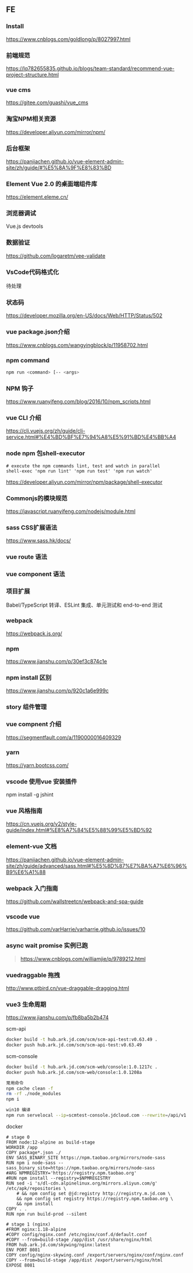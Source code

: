 <!--
 * @Descripttion: 
 * @version: 
 * @Author: WangShuaibing
 * @Date: 2020-11-19 20:00:12
 * @LastEditors: WangShuaibing
 * @LastEditTime: 2020-12-18 11:36:45
-->
## FE


### Install
 https://www.cnblogs.com/goldlong/p/8027997.html

### 前端规范
https://lq782655835.github.io/blogs/team-standard/recommend-vue-project-structure.html

### vue cms
https://gitee.com/guashi/vue_cms

### 淘宝NPM相关资源
https://developer.aliyun.com/mirror/npm/


### 后台框架
https://panjiachen.github.io/vue-element-admin-site/zh/guide/#%E5%8A%9F%E8%83%BD


### Element Vue 2.0 的桌面端组件库
https://element.eleme.cn/


### 浏览器调试
Vue.js devtools

### 数据验证
https://github.com/logaretm/vee-validate

### VsCode代码格式化
待处理

### 状态码
https://developer.mozilla.org/en-US/docs/Web/HTTP/Status/502


### vue package.json介绍
https://www.cnblogs.com/wangyingblock/p/11958702.html

### npm command
```bash
npm run <command> [-- <args>
```


### NPM 钩子
https://www.ruanyifeng.com/blog/2016/10/npm_scripts.html


### vue CLI 介绍
https://cli.vuejs.org/zh/guide/cli-service.html#%E4%BD%BF%E7%94%A8%E5%91%BD%E4%BB%A4


### node npm 包shell-executor
```text
# execute the npm commands lint, test and watch in parallel
shell-exec 'npm run lint' 'npm run test' 'npm run watch'
```
https://developer.aliyun.com/mirror/npm/package/shell-executor

### Commonjs的模块规范
https://javascript.ruanyifeng.com/nodejs/module.html

### sass CSS扩展语法
 https://www.sass.hk/docs/


### vue route 语法

### vue component 语法


### 项目扩展
Babel/TypeScript 转译、ESLint 集成、单元测试和 end-to-end 测试


### webpack
https://webpack.js.org/


### npm 
https://www.jianshu.com/p/30ef3c874c1e

### npm install 区别
https://www.jianshu.com/p/920c1a6e999c



### story 组件管理


### vue compnent 介绍
https://segmentfault.com/a/1190000016409329



### yarn
https://yarn.bootcss.com/


### vscode 使用vue 安装插件
npm install -g jshint


### vue 风格指南
https://cn.vuejs.org/v2/style-guide/index.html#%E8%A7%84%E5%88%99%E5%BD%92

### element-vue 文档
https://panjiachen.github.io/vue-element-admin-site/zh/guide/advanced/sass.html#%E5%8D%87%E7%BA%A7%E6%96%B9%E6%A1%88



### webpack 入门指南
https://github.com/wallstreetcn/webpack-and-spa-guide


### vscode vue
https://github.com/varHarrie/varharrie.github.io/issues/10


### async wait promise 实例已跑
> https://www.cnblogs.com/williamjie/p/9789212.html


### vuedraggable 拖拽
http://www.ptbird.cn/vue-draggable-dragging.html


### vue3 生命周期
https://www.jianshu.com/p/fb8ba5b2b474

scm-api
```bash
docker build -t hub.ark.jd.com/scm/scm-api-test:v0.63.49 .
docker push hub.ark.jd.com/scm/scm-api-test:v0.63.49
```

scm-console
```bash
docker build -t hub.ark.jd.com/scm-web/console:1.0.1217c .
docker push hub.ark.jd.com/scm-web/console:1.0.1208a

常用命令
npm cache clean -f
rm -rf ./node_modules
npm i

win10 编译
npm run servelocal --ip=scmtest-console.jdcloud.com --rewrite=/api/v1
```



docker 

```text
# stage 0
FROM node:12-alpine as build-stage
WORKDIR /app
COPY package*.json ./
ENV SASS_BINARY_SITE https://npm.taobao.org/mirrors/node-sass
RUN npm i node-sass --sass_binary_site=https://npm.taobao.org/mirrors/node-sass
#ARG NPMREGISTRY='https://registry.npm.taobao.org'
#RUN npm install --registry=$NPMREGISTRY
RUN sed -i 's/dl-cdn.alpinelinux.org/mirrors.aliyun.com/g' /etc/apk/repositories \
    # && npm config set @jd:registry http://registry.m.jd.com \
    && npm config set registry https://registry.npm.taobao.org \
    && npm install 
COPY . .
RUN npm run build-prod --silent

# stage 1 (nginx)
#FROM nginx:1.18-alpine
#COPY config/nginx.conf /etc/nginx/conf.d/default.conf
#COPY --from=build-stage /app/dist /usr/share/nginx/html
FROM hub.ark.jd.com/skywing/nginx:latest
ENV PORT 8081
COPY config/nginx-skywing.conf /export/servers/nginx/conf/nginx.conf
COPY --from=build-stage /app/dist /export/servers/nginx/html 
EXPOSE 8081
```